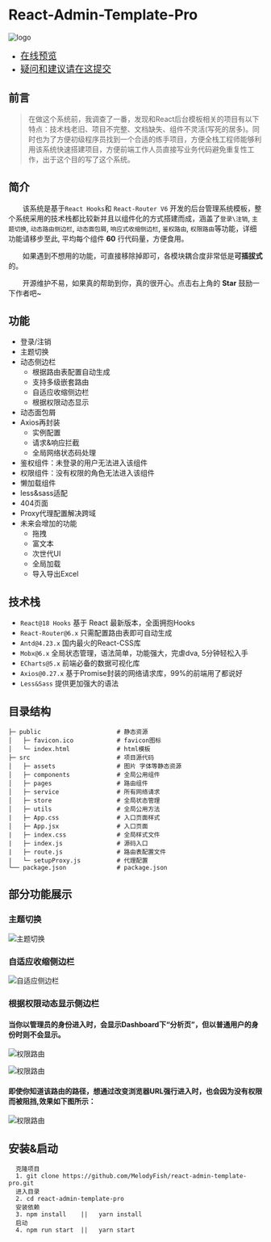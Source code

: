# React-Admin-Template-Pro
![logo](https://s2.loli.net/2022/12/04/wnk6sui1CgHEWQG.png)

- <font size=4 >[在线预览](https://www.cloudshadow.xyz)</font>
-  <font size=4 >[疑问和建议请在这提交](https://github.com/MelodyFish/react-admin-template-pro/issues)</font>
## 前言
> 在做这个系统前，我调查了一番，发现和React后台模板相关的项目有以下特点：技术栈老旧、项目不完整、文档缺失、组件不灵活(写死的居多)。同时也为了方便初级程序员找到一个合适的练手项目，方便全栈工程师能够利用该系统快速搭建项目，方便前端工作人员直接写业务代码避免重复性工作，出于这个目的写了这个系统。
## 简介
&emsp;&emsp;该系统是基于`React Hooks`和 `React-Router V6` 开发的后台管理系统模板，整个系统采用的技术栈都比较新并且以组件化的方式搭建而成，涵盖了`登录\注销`, `主题切换`, `动态路由侧边栏`, `动态面包屑`, `响应式收缩侧边栏`, `鉴权路由`, `权限路由`等功能，详细功能请移步至此, 平均每个组件 **60** 行代码量，方便食用。

&emsp;&emsp;如果遇到不想用的功能，可直接移除掉即可，各模块耦合度非常低是**可插拔式**的。

&emsp;&emsp;开源维护不易，如果真的帮助到你，真的很开心。点击右上角的 **Star** 鼓励一下作者吧~
## 功能
- 登录/注销
- 主题切换
- 动态侧边栏
  - 根据路由表配置自动生成
  - 支持多级嵌套路由
  - 自适应收缩侧边栏
  - 根据权限动态显示
- 动态面包屑
- Axios再封装
  - 实例配置
  - 请求&响应拦截
  - 全局网络状态码处理
- 鉴权组件：未登录的用户无法进入该组件
- 权限组件：没有权限的角色无法进入该组件
- 懒加载组件
- less&sass适配
- 404页面
- Proxy代理配置解决跨域
- 未来会增加的功能
  - 拖拽
  - 富文本
  - 次世代UI
  - 全局加载
  - 导入导出Excel

## 技术栈
- `React@18 Hooks` 基于 React 最新版本，全面拥抱Hooks
- `React-Router@6.x` 只需配置路由表即可自动生成
- `Antd@4.23.x` 国内最火的React-CSS库
- `Mobx@6.x` 全局状态管理，语法简单，功能强大，完虐dva, 5分钟轻松入手
- `ECharts@5.x` 前端必备的数据可视化库
- `Axios@0.27.x` 基于Promise封装的网络请求库，99%的前端用了都说好
- `Less&Sass` 提供更加强大的语法

## 目录结构
```
├─ public                     # 静态资源
│   ├─ favicon.ico            # favicon图标
│   └─ index.html             # html模板
├─ src                        # 项目源代码
│   ├─ assets                 # 图片 字体等静态资源
│   ├─ components             # 全局公用组件
│   ├─ pages                  # 路由组件
│   ├─ service                # 所有网络请求
│   ├─ store                  # 全局状态管理
│   ├─ utils                  # 全局公用方法
|   ├─ App.css                # 入口页面样式
│   ├─ App.jsx                # 入口页面
|   ├─ index.css              # 全局样式文件
|   ├─ index.js               # 源码入口
|   ├─ route.js               # 路由表配置文件
|   └─ setupProxy.js          # 代理配置
└── package.json              # package.json
```
## 部分功能展示
### 主题切换
![主题切换](https://pic.imgdb.cn/item/6374dcee16f2c2beb15c52bb.gif)

### 自适应收缩侧边栏
![自适应侧边栏](https://pic.imgdb.cn/item/63758fe716f2c2beb18a16b1.gif)

### 根据权限动态显示侧边栏
#### 当你以管理员的身份进入时，会显示Dashboard下“分析页”，但以普通用户的身份时则不会显示。
![权限路由](https://pic.imgdb.cn/item/637d892416f2c2beb180caa7.png)

![权限路由](https://pic.imgdb.cn/item/637d8a5016f2c2beb1821ab0.png)
#### 即使你知道该路由的路径，想通过改变浏览器URL强行进入时，也会因为没有权限而被阻挡,效果如下图所示：
![权限路由](https://pic.imgdb.cn/item/637d92a216f2c2beb18eb5ce.gif)

## 安装&启动
```
  克隆项目
  1. git clone https://github.com/MelodyFish/react-admin-template-pro.git
  进入目录
  2. cd react-admin-template-pro
  安装依赖
  3. npm install    ||   yarn install
  启动
  4. npm run start  ||   yarn start
```
